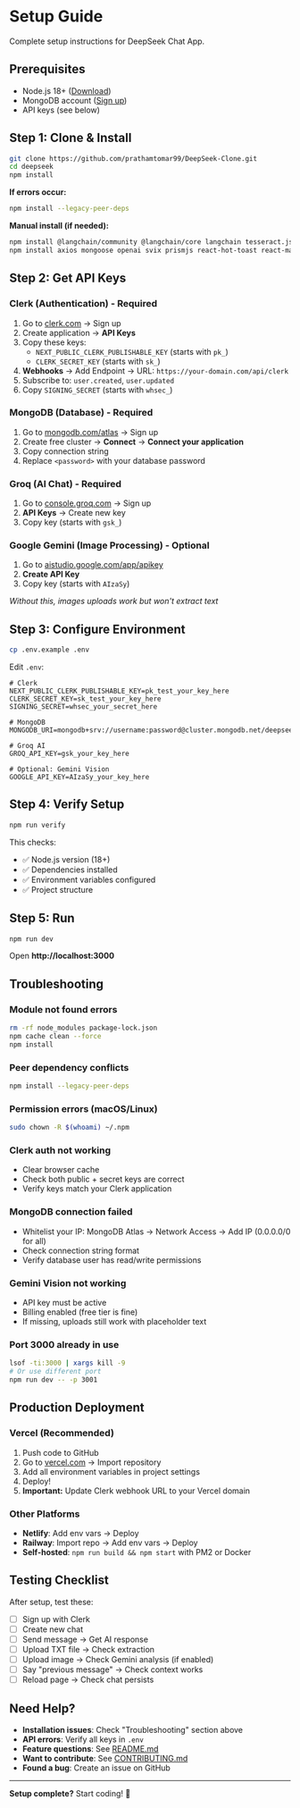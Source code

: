 # Setup Guide

Complete setup instructions for DeepSeek Chat App.

## Prerequisites

- Node.js 18+ ([Download](https://nodejs.org))
- MongoDB account ([Sign up](https://mongodb.com/atlas))
- API keys (see below)

## Step 1: Clone & Install

```bash
git clone https://github.com/prathamtomar99/DeepSeek-Clone.git
cd deepseek
npm install
```

**If errors occur:**
```bash
npm install --legacy-peer-deps
```

**Manual install (if needed):**
```bash
npm install @langchain/community @langchain/core langchain tesseract.js @google/generative-ai
npm install axios mongoose openai svix prismjs react-hot-toast react-markdown
```

## Step 2: Get API Keys

### Clerk (Authentication) - Required

1. Go to [clerk.com](https://clerk.com) → Sign up
2. Create application → **API Keys**
3. Copy these keys:
   - `NEXT_PUBLIC_CLERK_PUBLISHABLE_KEY` (starts with `pk_`)
   - `CLERK_SECRET_KEY` (starts with `sk_`)
4. **Webhooks** → Add Endpoint → URL: `https://your-domain.com/api/clerk`
5. Subscribe to: `user.created`, `user.updated`
6. Copy `SIGNING_SECRET` (starts with `whsec_`)

### MongoDB (Database) - Required

1. Go to [mongodb.com/atlas](https://mongodb.com/atlas) → Sign up
2. Create free cluster → **Connect** → **Connect your application**
3. Copy connection string
4. Replace `<password>` with your database password

### Groq (AI Chat) - Required

1. Go to [console.groq.com](https://console.groq.com) → Sign up
2. **API Keys** → Create new key
3. Copy key (starts with `gsk_`)

### Google Gemini (Image Processing) - Optional

1. Go to [aistudio.google.com/app/apikey](https://aistudio.google.com/app/apikey)
2. **Create API Key**
3. Copy key (starts with `AIzaSy`)

*Without this, images uploads work but won't extract text*

## Step 3: Configure Environment

```bash
cp .env.example .env
```

Edit `.env`:

```env
# Clerk
NEXT_PUBLIC_CLERK_PUBLISHABLE_KEY=pk_test_your_key_here
CLERK_SECRET_KEY=sk_test_your_key_here
SIGNING_SECRET=whsec_your_secret_here

# MongoDB
MONGODB_URI=mongodb+srv://username:password@cluster.mongodb.net/deepseek

# Groq AI
GROQ_API_KEY=gsk_your_key_here

# Optional: Gemini Vision
GOOGLE_API_KEY=AIzaSy_your_key_here
```

## Step 4: Verify Setup

```bash
npm run verify
```

This checks:
- ✅ Node.js version (18+)
- ✅ Dependencies installed
- ✅ Environment variables configured
- ✅ Project structure

## Step 5: Run

```bash
npm run dev
```

Open **http://localhost:3000**

## Troubleshooting

### Module not found errors
```bash
rm -rf node_modules package-lock.json
npm cache clean --force
npm install
```

### Peer dependency conflicts
```bash
npm install --legacy-peer-deps
```

### Permission errors (macOS/Linux)
```bash
sudo chown -R $(whoami) ~/.npm
```

### Clerk auth not working
- Clear browser cache
- Check both public + secret keys are correct
- Verify keys match your Clerk application

### MongoDB connection failed
- Whitelist your IP: MongoDB Atlas → Network Access → Add IP (0.0.0.0/0 for all)
- Check connection string format
- Verify database user has read/write permissions

### Gemini Vision not working
- API key must be active
- Billing enabled (free tier is fine)
- If missing, uploads still work with placeholder text

### Port 3000 already in use
```bash
lsof -ti:3000 | xargs kill -9
# Or use different port
npm run dev -- -p 3001
```

## Production Deployment

### Vercel (Recommended)

1. Push code to GitHub
2. Go to [vercel.com](https://vercel.com) → Import repository
3. Add all environment variables in project settings
4. Deploy!
5. **Important:** Update Clerk webhook URL to your Vercel domain

### Other Platforms

- **Netlify**: Add env vars → Deploy
- **Railway**: Import repo → Add env vars → Deploy
- **Self-hosted**: `npm run build && npm start` with PM2 or Docker

## Testing Checklist

After setup, test these:

- [ ] Sign up with Clerk
- [ ] Create new chat
- [ ] Send message → Get AI response
- [ ] Upload TXT file → Check extraction
- [ ] Upload image → Check Gemini analysis (if enabled)
- [ ] Say "previous message" → Check context works
- [ ] Reload page → Check chat persists

## Need Help?

- **Installation issues**: Check "Troubleshooting" section above
- **API errors**: Verify all keys in `.env`
- **Feature questions**: See [README.md](README.md)
- **Want to contribute**: See [CONTRIBUTING.md](CONTRIBUTING.md)
- **Found a bug**: Create an issue on GitHub

---

**Setup complete?** Start coding! 🚀
